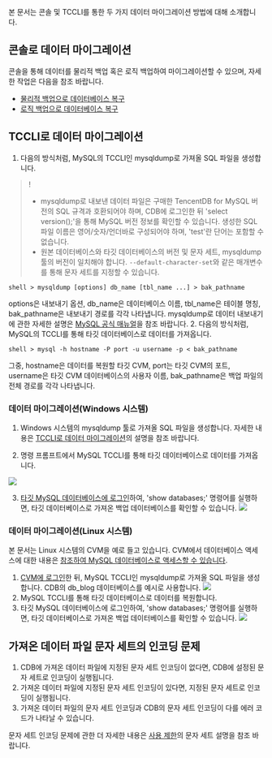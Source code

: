 본 문서는 콘솔 및 TCCLI를 통한 두 가지 데이터 마이그레이션 방법에 대해 소개합니다.

## 콘솔로 데이터 마이그레이션
콘솔을 통해 데이터를 물리적 백업 혹은 로직 백업하여 마이그레이션할 수 있으며, 자세한 작업은 다음을 참조 바랍니다.
- [물리적 백업으로 데이터베이스 복구](https://intl.cloud.tencent.com/zh/document/product/236/31910)
- [로직 백업으로 데이터베이스 복구](https://intl.cloud.tencent.com/zh/document/product/236/31909)

<span id="AA"></span>
## TCCLI로 데이터 마이그레이션
1. 다음의 방식처럼, MySQL의 TCCLI인 mysqldump로 가져올 SQL 파일을 생성합니다.
>!
>- mysqldump로 내보낸 데이터 파일은 구매한 TencentDB for MySQL 버전의 SQL 규격과 호환되어야 하며, CDB에 로그인한 뒤 'select version();'을 통해 MySQL 버전 정보를 확인할 수 있습니다. 생성한 SQL 파일 이름은 영어/숫자/언더바로 구성되어야 하며, 'test'란 단어는 포함할 수 없습니다.
>- 원본 데이터베이스와 타깃 데이터베이스의 버전 및 문자 세트, mysqldump 툴의 버전이 일치해야 합니다. ```--default-character-set```와 같은 매개변수를 통해 문자 세트를 지정할 수 있습니다.
>
```
shell > mysqldump [options] db_name [tbl_name ...] > bak_pathname
```
options은 내보내기 옵션, db_name은 데이터베이스 이름, tbl_name은 테이블 명칭, bak_pathname은 내보내기 경로를 각각 나타냅니다.
mysqldump로 데이터 내보내기에 관한 자세한 설명은 [MySQL 공식 매뉴얼](https://dev.mysql.com/doc/refman/5.6/en/mysqldump.html)을 참조 바랍니다.
2. 다음의 방식처럼, MySQL의 TCCLI를 통해 타깃 데이터베이스로 데이터를 가져옵니다.
```
shell > mysql -h hostname -P port -u username -p < bak_pathname
```
그중, hostname은 데이터를 복원할 타깃 CVM, port는 타깃 CVM의 포트, username은 타깃 CVM 데이터베이스의 사용자 이름, bak_pathname은 백업 파일의 전체 경로를 각각 나타냅니다.

### 데이터 마이그레이션(Windows 시스템)
1. Windows 시스템의 mysqldump 툴로 가져올 SQL 파일을 생성합니다. 자세한 내용은 [TCCLI로 데이터 마이그레이션](#AA)의 설명을 참조 바랍니다.

2. 명령 프롬프트에서 MySQL TCCLI를 통해 타깃 데이터베이스로 데이터를 가져옵니다.

  ![](https://main.qcloudimg.com/raw/82fece0fed5c61437215836a6a5fdc54.png)

3. [타깃 MySQL 데이터베이스에 로그인](https://dev.mysql.com/doc/refman/5.7/en/connecting.html)하여, 'show databases;' 명령어를 실행하면, 타깃 데이터베이스로 가져온 백업 데이터베이스를 확인할 수 있습니다.
![](https://main.qcloudimg.com/raw/ac73c7b6cd2dd6682dffce3cb696a3dd.png)

### 데이터 마이그레이션(Linux 시스템)
본 문서는 Linux 시스템의 CVM을 예로 들고 있습니다. CVM에서 데이터베이스 액세스에 대한 내용은 <a href="https://intl.cloud.tencent.com/zh/document/product/236/37788" target="_blank"> 참조하여 MySQL 데이터베이스로 액세스할 수 있습니다</a>.

1. [CVM에 로그인](https://intl.cloud.tencent.com/zh/document/product/236/37788)한 뒤, MySQL TCCLI인 mysqldump로 가져올 SQL 파일을 생성합니다. CDB의 db_blog 데이터베이스를 예시로 사용합니다.
![](https://main.qcloudimg.com/raw/de40c98620c6fdd96bc7839645b70103.png)
2. MySQL TCCLI를 통해 타깃 데이터베이스로 데이터를 복원합니다.
3. 타깃 MySQL 데이터베이스에 로그인하여, 'show databases;' 명령어를 실행하면, 타깃 데이터베이스로 가져온 백업 데이터베이스를 확인할 수 있습니다.
![](https://main.qcloudimg.com/raw/072f4b0c6f2353cdd1bab1ca9b87a783.png)

## 가져온 데이터 파일 문자 세트의 인코딩 문제
1. CDB에 가져온 데이터 파일에 지정된 문자 세트 인코딩이 없다면, CDB에 설정된 문자 세트로 인코딩이 실행됩니다.
2. 가져온 데이터 파일에 지정된 문자 세트 인코딩이 있다면, 지정된 문자 세트로 인코딩이 실행됩니다.
3. 가져온 데이터 파일의 문자 세트 인코딩과 CDB의 문자 세트 인코딩이 다를 에러 코드가 나타날 수 있습니다.

문자 세트 인코딩 문제에 관한 더 자세한 내용은 <a href="https://intl.cloud.tencent.com/zh/document/product/236/7259?from_cn_redirect=1#.E5.AD.97.E7.AC.A6.E9.9B.86.E8.AF.B4.E6.98.8E" target="_blank">사용 제한</a>의 문자 세트 설명을 참조 바랍니다.


